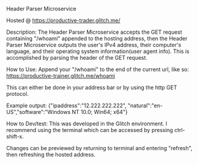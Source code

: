 Header Parser Microservice

Hosted @ https://productive-trader.glitch.me/

Description:	The Header Parser Microservice accepts the GET request containing "/whoami" appended to the hosting address, then the Header Parser Microservice outputs the user's IPv4 address, their computer's language, and their operating system information(user agent info). This is accomplished by parsing the header of the GET request.

How to Use:	Append your "/whoami" to the end of the current url, like so: https://productive-trainer.glitch.me/whoami 

This can either be done in your address bar or by using the http GET protocol.

Example output: {"ipaddress":"12.222.222.222", "natural":"en-US","software":"Windows NT 10.0; Win64; x64"}

How to Dev/test:	This was developed in the Glitch environment. I recommend using the terminal which can be accessed by pressing ctrl-shift-x.

Changes can be previewed by returning to terminal and entering "refresh", then refreshing the hosted address.
